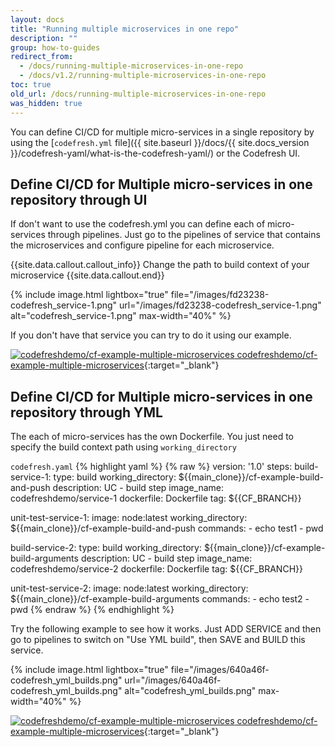 ```yaml
---
layout: docs
title: "Running multiple microservices in one repo"
description: ""
group: how-to-guides
redirect_from:
  - /docs/running-multiple-microservices-in-one-repo
  - /docs/v1.2/running-multiple-microservices-in-one-repo
toc: true
old_url: /docs/running-multiple-microservices-in-one-repo
was_hidden: true
---
```

You can define CI/CD for multiple micro-services in a single repository by using the [```codefresh.yml``` file]({{ site.baseurl }}/docs/{{ site.docs_version }}/codefresh-yaml/what-is-the-codefresh-yaml/) or the Codefresh UI.

## Define CI/CD for Multiple micro-services in one repository through UI

If don't want to use the codefresh.yml you can define each of micro-services through pipelines. Just go to the pipelines of service that contains the microservices and configure pipeline for each microservice.

{{site.data.callout.callout_info}}
Change the path to build context of your microservice
{{site.data.callout.end}}
 
{% include image.html 
lightbox="true" 
file="/images/fd23238-codefresh_service-1.png" 
url="/images/fd23238-codefresh_service-1.png"
alt="codefresh_service-1.png"
max-width="40%"
%}

If you don't have that service you can try to do it using our example.

[![codefreshdemo/cf-example-multiple-microservices](https://assets-cdn.github.com/favicon.ico) codefreshdemo/cf-example-multiple-microservices](https://github.com/codefreshdemo/cf-example-multiple-microservices){:target="_blank"}

## Define CI/CD for Multiple micro-services in one repository through YML
The each of micro-services has the own Dockerfile. You just need to specify the build context path using ```working_directory```

  `codefresh.yaml`
{% highlight yaml %}
{% raw %}
version: '1.0'
steps:
  build-service-1:
    type: build
    working_directory: ${{main_clone}}/cf-example-build-and-push
    description: UC - build step
    image_name: codefreshdemo/service-1
    dockerfile: Dockerfile
    tag: ${{CF_BRANCH}}

  unit-test-service-1:
    image: node:latest
    working_directory: ${{main_clone}}/cf-example-build-and-push
    commands:
      - echo test1
      - pwd

  build-service-2:
    type: build
    working_directory: ${{main_clone}}/cf-example-build-arguments
    description: UC - build step
    image_name: codefreshdemo/service-2
    dockerfile: Dockerfile
    tag: ${{CF_BRANCH}}

  unit-test-service-2:
    image: node:latest
    working_directory: ${{main_clone}}/cf-example-build-arguments
    commands:
      - echo test2
      - pwd
{% endraw %}
{% endhighlight %}

Try the following example to see how it works. Just ADD SERVICE and then go to pipelines to switch on "Use YML build", then SAVE and BUILD this service.

{% include image.html 
lightbox="true" 
file="/images/640a46f-codefresh_yml_builds.png" 
url="/images/640a46f-codefresh_yml_builds.png"
alt="codefresh_yml_builds.png"
max-width="40%"
%}

[![codefreshdemo/cf-example-multiple-microservices](https://assets-cdn.github.com/favicon.ico) codefreshdemo/cf-example-multiple-microservices](https://github.com/codefreshdemo/cf-example-multiple-microservices){:target="_blank"}

